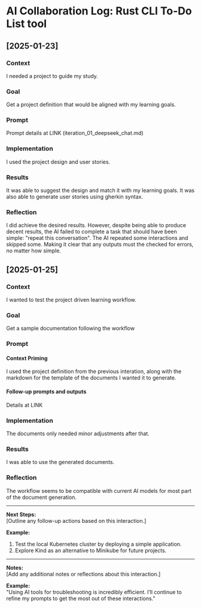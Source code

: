 # AI Collaboration Log: Rust CLI To-Do List tool

## [2025-01-23]
### Context
I needed a project to guide my study.

### Goal
Get a project definition that would be aligned with my learning goals.

### Prompt
Prompt details at LINK (iteration_01_deepseek_chat.md)

### Implementation
I used the project design and user stories.

### Results
It was able to suggest the design and match it with my learning goals. It was also able to generate user stories using gherkin syntax.

### Reflection
I did achieve the desired results. However, despite being able to produce decent results, the AI failed to complete a task that should have been simple: "repeat this conversation". The AI repeated some interactions and skipped some. Making it clear that any outputs must the checked for errors, no matter how simple.

## [2025-01-25]
### Context
I wanted to test the project driven learning workflow.

### Goal
Get a sample documentation following the workflow

### Prompt
#### Context Priming
I used the project definition from the previous interation, along with the markdown for the template of the documents I wanted it to generate.
#### Follow-up prompts and outputs
Details at LINK

### Implementation
The documents only needed minor adjustments after that.

### Results
I was able to use the generated documents.

### Reflection
The workflow seems to be compatible with current AI models for most part of the document generation. 



---

**Next Steps:**  
[Outline any follow-up actions based on this interaction.]

**Example:**  
1. Test the local Kubernetes cluster by deploying a simple application.  
2. Explore Kind as an alternative to Minikube for future projects.

---

**Notes:**  
[Add any additional notes or reflections about this interaction.]

**Example:**  
"Using AI tools for troubleshooting is incredibly efficient. I’ll continue to refine my prompts to get the most out of these interactions."
